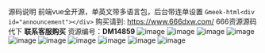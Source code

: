 源码说明
前端vue全开源，单英文带多语言包，后台带连单设置
`Gmeek-html<div id="announcement"></div>`
购买请到: https://www.666dxw.com/ 666资源源码代下 **联系客服购买**
资源编号：**DM14859**
![image](https://github.com/user-attachments/assets/51032543-2de8-4680-adb0-bfafdb662ffa)
![image](https://github.com/user-attachments/assets/1ee1fc76-3022-41d0-bd56-0a0209bce15a)
![image](https://github.com/user-attachments/assets/f5d0efcc-63c0-4b0e-bb3d-645f01e1113a)
![image](https://github.com/user-attachments/assets/011d06ec-7bfb-442f-84f8-1eb11e1d900a)
![image](https://github.com/user-attachments/assets/14d505fd-8372-4eb6-b318-47aed95e6eea)
![image](https://github.com/user-attachments/assets/a7bfdbc5-b875-4ce2-b825-3bc6fbb0f35a)
![image](https://github.com/user-attachments/assets/595abae4-a10f-4602-a2ff-a1e11df04460)
![image](https://github.com/user-attachments/assets/036a8035-ec6c-447c-9b6c-7861c32b956e)
![image](https://github.com/user-attachments/assets/06cddd17-14a0-417f-b653-2a4e51df27a5)
![image](https://github.com/user-attachments/assets/20bbb827-ef9f-40a5-b585-500e602f826c)
